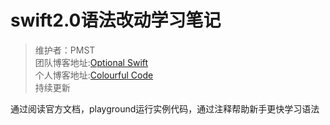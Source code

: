 # swift2.0语法改动学习笔记

>维护者：PMST  
团队博客地址:[Optional Swift](http://optionalswift.cn)  
个人博客地址:[Colourful Code](http://colourfulcode.cn)  
持续更新

通过阅读官方文档，playground运行实例代码，通过注释帮助新手更快学习语法


